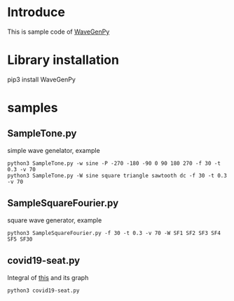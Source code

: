 # Introduce
This is sample code of [WaveGenPy](https://github.com/EfiPy/WaveGenPy)

# Library installation
pip3 install WaveGenPy

# samples
## SampleTone.py 
simple wave genelator, example
```
python3 SampleTone.py -w sine -P -270 -180 -90 0 90 180 270 -f 30 -t 0.3 -v 70
python3 SampleTone.py -W sine square triangle sawtooth dc -f 30 -t 0.3 -v 70
```
## SampleSquareFourier.py 
square wave generator, example
```
python3 SampleSquareFourier.py -f 30 -t 0.3 -v 70 -W SF1 SF2 SF3 SF4 SF5 SF30
```
## covid19-seat.py 
Integral of [this](https://udn.com/news/story/120911/5472587) and its graph
```
python3 covid19-seat.py
```
